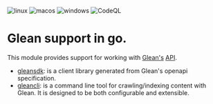 ![linux](https://github.com/cloudengio/glean/actions/workflows/linux.yml/badge.svg)
![macos](https://github.com/cloudengio/glean/actions/workflows/macos.yml/badge.svg)
![windows](https://github.com/cloudengio/glean/actions/workflows/windows.yml/badge.svg)
![CodeQL](https://github.com/cloudengio/glean/actions/workflows/codeql.yml/badge.svg)

# Glean support in go.

This module provides support for working with [Glean's](https://glean.com) [API](https://developers.glean.com).


- [gleansdk](gleansdk/README.md): is a client library generated from Glean's openapi specification.
- [gleancli](gleancli/README.md): is a command line tool for crawling/indexing content with Glean. It is designed to be
  both configurable and extensible.
